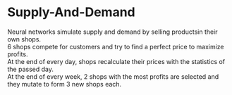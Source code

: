 # Supply-And-Demand

Neural networks simulate supply and demand by selling productsin their own shops.<br />
6 shops compete for customers and try to find a perfect price to maximize profits.<br />
At the end of every day, shops recalculate their prices with the statistics of the passed day.<br />
At the end of every week, 2 shops with the most profits are selected and they mutate to form 3 new shops each.
